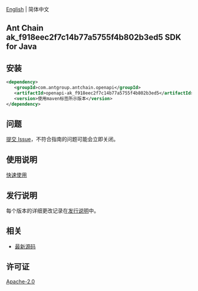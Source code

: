 [English](README.md) | 简体中文

## Ant Chain ak_f918eec2f7c14b77a5755f4b802b3ed5 SDK for Java

## 安装

```xml
<dependency>
   <groupId>com.antgroup.antchain.openapi</groupId>
   <artifactId>openapi-ak_f918eec2f7c14b77a5755f4b802b3ed5</artifactId>
   <version>使用maven标签所示版本</version>
</dependency>
```

## 问题

[提交 Issue](https://github.com/alipay/antchain-openapi-prod-sdk/issues/new)，不符合指南的问题可能会立即关闭。

## 使用说明

[快速使用](https://github.com/alipay/antchain-openapi-prod-sdk)

## 发行说明

每个版本的详细更改记录在[发行说明](./ChangeLog.txt)中。

## 相关

- [最新源码](https://github.com/alipay/antchain-openapi-prod-sdk/)

## 许可证

[Apache-2.0](http://www.apache.org/licenses/LICENSE-2.0)
